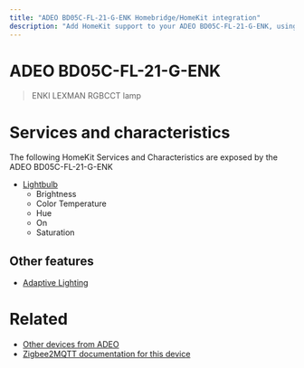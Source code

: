 ```yaml
---
title: "ADEO BD05C-FL-21-G-ENK Homebridge/HomeKit integration"
description: "Add HomeKit support to your ADEO BD05C-FL-21-G-ENK, using Homebridge, Zigbee2MQTT and homebridge-z2m."
---
```

<!---
This file has been GENERATED using src/docgen/docgen.ts
DO NOT EDIT THIS FILE MANUALLY!
-->
# ADEO BD05C-FL-21-G-ENK
> ENKI LEXMAN RGBCCT lamp


# Services and characteristics
The following HomeKit Services and Characteristics are exposed by
the ADEO BD05C-FL-21-G-ENK

* [Lightbulb](../../light.md)
  * Brightness
  * Color Temperature
  * Hue
  * On
  * Saturation

## Other features
* [Adaptive Lighting](../../light.md)

# Related
* [Other devices from ADEO](../index.md#adeo)
* [Zigbee2MQTT documentation for this device](https://www.zigbee2mqtt.io/devices/BD05C-FL-21-G-ENK.html)